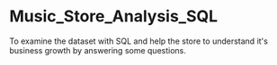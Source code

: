 # Music_Store_Analysis_SQL
To examine the dataset with SQL and help the store to understand it's business growth by answering some questions.
